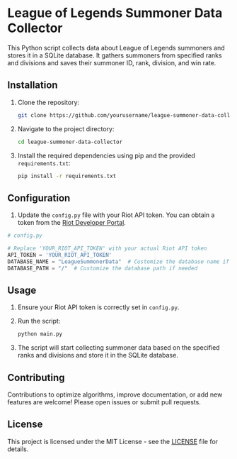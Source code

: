 # League of Legends Summoner Data Collector

This Python script collects data about League of Legends summoners and stores it in a SQLite database. It gathers summoners from specified ranks and divisions and saves their summoner ID, rank, division, and win rate.

## Installation

1. Clone the repository:

    ```bash
    git clone https://github.com/yourusername/league-summoner-data-collector.git
    ```

2. Navigate to the project directory:

    ```bash
    cd league-summoner-data-collector
    ```

3. Install the required dependencies using pip and the provided `requirements.txt`:

    ```bash
    pip install -r requirements.txt
    ```

## Configuration

1. Update the `config.py` file with your Riot API token. You can obtain a token from the [Riot Developer Portal](https://developer.riotgames.com/).

```python
# config.py

# Replace 'YOUR_RIOT_API_TOKEN' with your actual Riot API token
API_TOKEN = 'YOUR_RIOT_API_TOKEN'
DATABASE_NAME = "LeagueSummonerData"  # Customize the database name if needed
DATABASE_PATH = "/"  # Customize the database path if needed
```

## Usage

1. Ensure your Riot API token is correctly set in `config.py`.
2. Run the script:

    ```bash
    python main.py
    ```

3. The script will start collecting summoner data based on the specified ranks and divisions and store it in the SQLite database.

## Contributing

Contributions to optimize algorithms, improve documentation, or add new features are welcome! Please open issues or submit pull requests.

## License

This project is licensed under the MIT License - see the [LICENSE](LICENSE) file for details.

